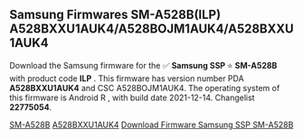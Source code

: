 <h2>Samsung Firmwares SM-A528B(ILP) A528BXXU1AUK4/A528BOJM1AUK4/A528BXXU1AUK4</h2>
Download the Samsung firmware for the ✅ <strong>Samsung SSP </strong> ⭐ <strong>SM-A528B</strong> with product code <strong>ILP</strong> . This firmware has version number PDA <strong>A528BXXU1AUK4</strong> and CSC A528BOJM1AUK4. The operating system of this firmware is Android R , with build date 2021-12-14. Changelist <strong>22775054</strong>.


[SM-A528B](https://samfirm.shop/samsung/model/SM-A528B)
[A528BXXU1AUK4](https://samfirm.shop/samsung/pda/A528BXXU1AUK4)
[Download Firmware Samsung SSP SM-A528B](https://samfirm.shop/samsung/firmware/482745)
